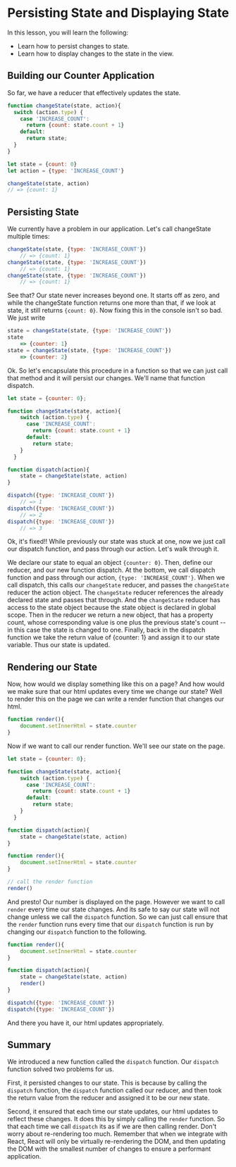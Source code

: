 Persisting State and Displaying State
==============

In this lesson, you will learn the following:

* Learn how to persist changes to state.
* Learn how to display changes to the state in the view.

## Building our Counter Application
So far, we have a reducer that effectively updates the state.

```javascript
function changeState(state, action){
  switch (action.type) {
    case 'INCREASE_COUNT':
      return {count: state.count + 1}
    default:
      return state;
  }
}

let state = {count: 0}
let action = {type: 'INCREASE_COUNT'}

changeState(state, action)
// => {count: 1}
```

## Persisting State

We currently have a problem in our application.  Let's call changeState multiple times:

```javascript
changeState(state, {type: 'INCREASE_COUNT'})
	// => {count: 1}
changeState(state, {type: 'INCREASE_COUNT'})
	// => {count: 1}
changeState(state, {type: 'INCREASE_COUNT'})
	// => {count: 1}
```

See that? Our state never increases beyond one.  It starts off as zero, and while the changeState function returns one more than that, if we look at state, it still returns `{count: 0}`.  Now fixing this in the console isn't so bad.  We just write

```javascript
state = changeState(state, {type: 'INCREASE_COUNT'})
state
	=> {counter: 1}
state = changeState(state, {type: 'INCREASE_COUNT'})
	=> {counter: 2}
```

Ok.  So let's encapsulate this procedure in a function so that we can just call that method and it will persist our changes.  We'll name that function dispatch.  

```javascript
let state = {counter: 0};

function changeState(state, action){
    switch (action.type) {
      case 'INCREASE_COUNT':
        return {count: state.count + 1}
      default:
        return state;
    }
  }

function dispatch(action){
	state = changeState(state, action)
}

dispatch({type: 'INCREASE_COUNT'})
	// => 1
dispatch({type: 'INCREASE_COUNT'})
	// => 2
dispatch({type: 'INCREASE_COUNT'})
	// => 3
```

Ok, it's fixed!!  While previously our state was stuck at one, now we just call our dispatch function, and pass through our action.  Let's walk through it.

We declare our state to equal an object `{counter: 0}`.  Then, define our reducer, and our new function dispatch.  At the bottom, we call dispatch function and pass through our action, `{type: 'INCREASE_COUNT'}`.  When we call dispatch, this calls our `changeState` reducer, and passes the `changeState` reducer the action object.  The `changeState` reducer references the already declared state and passes that through.  And the `changeState` reducer has access to the state object because the state object is declared in global scope.  Then in the reducer we return a new object, that has a property count, whose corresponding value is one plus the previous state's count -- in this case the state is changed to one.  Finally, back in the dispatch function we take the return value of {counter: 1} and assign it to our state variable.  Thus our state is updated.


## Rendering our State

Now, how would we display something like this on a page?  And how would we make sure that our html updates every time we change our state?  Well to render this on the page we can write a render function that changes our html.   

```javascript
function render(){
	document.setInnerHtml = state.counter
}
```

Now if we want to call our render function.  We'll see our state on the page.

```javascript
let state = {counter: 0};

function changeState(state, action){
    switch (action.type) {
      case 'INCREASE_COUNT':
        return {count: state.count + 1}
      default:
        return state;
    }
  }

function dispatch(action){
	state = changeState(state, action)
}

function render(){
	document.setInnerHtml = state.counter
}

// call the render function
render()
```

And presto! Our number is displayed on the page.  However we want to call `render` every time our state changes.  And its safe to say our state will not change unless we call the `dispatch` function.  So we can just call ensure that the `render` function runs every time that our `dispatch` function is run by changing our `dispatch` function to the following.

```javascript
function render(){
	document.setInnerHtml = state.counter
}

function dispatch(action){
	state = changeState(state, action)
	render()
}

dispatch({type: 'INCREASE_COUNT'})
dispatch({type: 'INCREASE_COUNT'})
```

And there you have it, our html updates appropriately.

## Summary

We introduced a new function called the `dispatch` function.  Our `dispatch` function solved two problems for us.  

First, it persisted changes to our state.  This is because by calling the `dispatch` function, the `dispatch` function called our reducer, and then took the return value from the reducer and assigned it to be our new state.

Second, it ensured that each time our state updates, our html updates to reflect these changes.  It does this by simply calling the `render` function.  So that each time we call `dispatch` its as if we are then calling render.  Don't worry about re-rendering too much.  Remember that when we integrate with React, React will only be virtually re-rendering the DOM, and then updating the DOM with the smallest number of changes to ensure a performant application.
